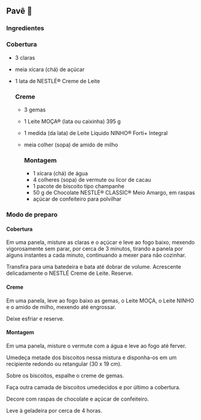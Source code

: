 ## Pavê :cake:

### Ingredientes

### Cobertura

- 3 claras

- meia xícara (chá) de açúcar

- 1 lata de NESTLÉ® Creme de Leite

  ### Creme

  - 3 gemas

  - 1 Leite MOÇA® (lata ou caixinha) 395 g

  - 1 medida (da lata) de Leite Líquido NINHO® Forti+ Integral

  - meia colher (sopa) de amido de milho

    ### Montagem

    - 1 xícara (chá) de água
    - 4 colheres (sopa) de vermute ou licor de cacau
    - 1 pacote de biscoito tipo champanhe
    - 50 g de Chocolate NESTLÉ® CLASSIC® Meio Amargo, em raspas
    - açúcar de confeiteiro para polvilhar

### Modo de preparo

#### Cobertura

Em uma panela, misture as claras e o açúcar e leve ao fogo baixo, mexendo vigorosamente sem parar, por cerca de 3 minutos, tirando a panela por alguns instantes a cada minuto, continuando a mexer para não cozinhar.

Transfira para uma batedeira e bata até dobrar de volume. Acrescente delicadamente o NESTLÉ Creme de Leite. Reserve.

#### Creme

Em uma panela, leve ao fogo baixo as gemas, o Leite MOÇA, o Leite NINHO e o amido de milho, mexendo até engrossar.

Deixe esfriar e reserve.

#### Montagem

Em uma panela, misture o vermute com a água e leve ao fogo até ferver.

Umedeça metade dos biscoitos nessa mistura e disponha-os em um recipiente redondo ou retangular (30 x 19 cm).

Sobre os biscoitos, espalhe o creme de gemas.

Faça outra camada de biscoitos umedecidos e por último a cobertura.

Decore com raspas de chocolate e açúcar de confeiteiro.

Leve à geladeira por cerca de 4 horas.